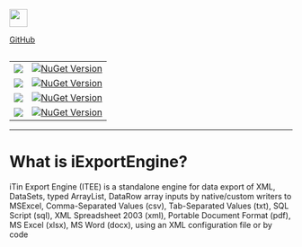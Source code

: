 <p align="left">
  <img src="https://cdn.rawgit.com/iAJTin/iExportEngine/master/nuget/iTin.Export.png"  
       height="32">
</p>

[GitHub](https://github.com/iAJTin/iExportEngine)
<p align="left">
  <img alt="" src="https://img.shields.io/badge/iTin-iExportEngine-green.svg?style=flat" />
</p>

<table border="0">
  <tr>
    <td>
      <img src="https://img.shields.io/badge/-iTin.Export.Core-green.svg?style=flat" />
    </td>
    <td>
      <a href="https://www.nuget.org/packages/iTin.Export.Core/">
        <img alt="NuGet Version" src="https://img.shields.io/nuget/v/iTin.Export.Core.svg" /> 
      </a>
    </td>
  </tr>
  <tr>
    <td>
      <img src="https://img.shields.io/badge/-iTin.Export.Writers.Adobe-green.svg?style=flat" />
    </td>
    <td>
      <a href="https://www.nuget.org/packages/iTin.Export.Writers.Adobe/">
        <img alt="NuGet Version" src="https://img.shields.io/nuget/v/iTin.Export.Writers.Adobe.svg" />
      </a>
    </td>
  </tr>
  <tr>
    <td>
      <img src="https://img.shields.io/badge/-iTin.Export.Writers.OpenXml.Xlsx-green.svg?style=flat" />
    </td>
    <td>
      <a href="https://www.nuget.org/packages/iTin.Export.Writers.OpenXml.Xlsx/">
        <img alt="NuGet Version" src="https://img.shields.io/nuget/v/iTin.Export.Writers.OpenXml.Xlsx.svg" />
      </a>
    </td>
  </tr>
  <tr>
    <td>
      <img src="https://img.shields.io/badge/-iTin.Export.Writers.OpenXml.DocX-green.svg?style=flat" />
    </td>
    <td>
      <a href="https://www.nuget.org/packages/iTin.Export.Writers.OpenXml.DocX/">
        <img alt="NuGet Version" src="https://img.shields.io/nuget/v/iTin.Export.Writers.OpenXml.DocX.svg" /> 
      </a>
    </td>
  </tr>
</table>

***

# What is iExportEngine?

iTin Export Engine (ITEE) is a standalone engine for data export of XML, DataSets, typed ArrayList, DataRow array inputs by native/custom writers to MSExcel, Comma-Separated Values (csv), Tab-Separated Values (txt), SQL Script (sql), XML Spreadsheet 2003 (xml), Portable Document Format (pdf), MS Excel (xlsx), MS Word (docx), using an XML configuration file or by code
